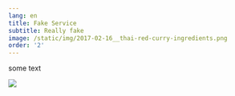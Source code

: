 ```yaml
---
lang: en
title: Fake Service
subtitle: Really fake
image: /static/img/2017-02-16__thai-red-curry-ingredients.png
order: '2'
---
```

some text

![](/static/img/2017-02-16__thai-red-curry-ingredients.png)
